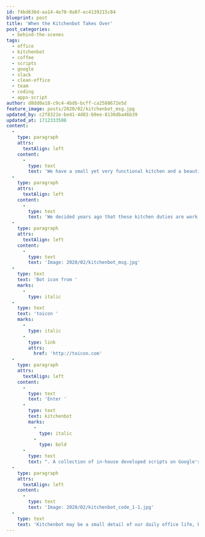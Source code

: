 ```yaml
---
id: f4bd636d-aa14-4e70-9a07-ec4139215c84
blueprint: post
title: 'When the Kitchenbot Takes Over'
post_categories:
  - behind-the-scenes
tags:
  - office
  - kitchenbot
  - coffee
  - scripts
  - google
  - slack
  - clean-office
  - team
  - coding
  - apps-script
author: d8dd0a18-c9c4-4bdb-bcff-ca2588672e5d
feature_image: posts/2020/02/kitchenbot_msg.jpg
updated_by: c2f8321e-be41-4d83-b9ee-8136dba46b39
updated_at: 1712333508
content:
  -
    type: paragraph
    attrs:
      textAlign: left
    content:
      -
        type: text
        text: 'We have a small yet very functional kitchen and a beautiful coffee machine, both of which need our love and care every day. Filling the dishwasher and cleaning the machine and the coffee grinder takes considerable time at the end of the day so that we can all arrive at a clean kitchen the next morning.'
  -
    type: paragraph
    attrs:
      textAlign: left
    content:
      -
        type: text
        text: 'We decided years ago that these kitchen duties are work that everyone in the office should participate in, on equal terms. The coordination is in itself quite a task: creating and maintaining lists, making sure the work is equally distributed, taking care to redistribute if someone is not in the office that day. Plus, we can all agree that a gentle reminder each day is needed to make sure the duty is done on that day.'
  -
    type: paragraph
    attrs:
      textAlign: left
    content:
      -
        type: text
        text: 'Image: 2020/02/kitchenbot_msg.jpg'
  -
    type: text
    text: 'Bot icon from '
    marks:
      -
        type: italic
  -
    type: text
    text: 'toicon '
    marks:
      -
        type: italic
      -
        type: link
        attrs:
          href: 'http://toicon.com'
  -
    type: paragraph
    attrs:
      textAlign: left
    content:
      -
        type: text
        text: 'Enter '
      -
        type: text
        text: kitchenbot
        marks:
          -
            type: italic
          -
            type: bold
      -
        type: text
        text: ". A collection of in-house developed scripts on Google's Apps Script platform and a slack bot connected to them. Instead of manually generating spreadsheets and tracking the work that needs to be done, the script randomly fills in the list every two weeks, after looking up in our calendar and making sure that the chosen people are in the office for the whole day on that day. The information is passed on to the kitchenbot each day, which then posts in a public slack channel who is responsible for kitchen duties that day. It also knows when it is time to clean the grinder, take out the paper and cardboard for recycling and when a thorough cleaning of the coffee machine is due."
  -
    type: paragraph
    attrs:
      textAlign: left
    content:
      -
        type: text
        text: 'Image: 2020/02/kitchenbot_code_1-1.jpg'
  -
    type: text
    text: 'Kitchenbot may be a small detail of our daily office life, but it actually made it possible to have a clean kitchen every day without creating meaningless hierarchies in the office, since every one of us is enjoying that nice cup of espresso in the morning.'
---
```

